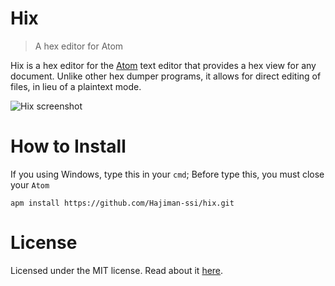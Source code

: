 # Hix

> A hex editor for Atom

Hix is a hex editor for the [Atom](http://atom.io) text editor that provides a hex view for any document. Unlike other hex dumper programs, it allows for direct editing of files, in lieu of a plaintext mode.

![Hix screenshot](screenshot.png)

# How to Install

If you using Windows, type this in your `cmd`;
Before type this, you must close your `Atom`

```
apm install https://github.com/Hajiman-ssi/hix.git
```

# License
Licensed under the MIT license. Read about it [here](LICENSE).
